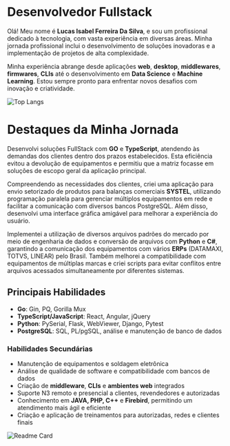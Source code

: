 # Desenvolvedor Fullstack

Olá! Meu nome é **Lucas Isabel Ferreira Da Silva**, e sou um profissional dedicado à tecnologia, com vasta experiência em diversas áreas. Minha jornada profissional inclui o desenvolvimento de soluções inovadoras e a implementação de projetos de alta complexidade.

Minha experiência abrange desde aplicações **web**, **desktop**, **middlewares**, **firmwares**, **CLIs** até o desenvolvimento em **Data Science** e **Machine Learning**. Estou sempre pronto para enfrentar novos desafios com inovação e criatividade.

![Top Langs](https://github-readme-stats.vercel.app/api/top-langs/?username=lucasbyte&layout=donut&show_icons=true&theme=trsparent)

# Destaques da Minha Jornada
Desenvolvi soluções FullStack com **GO** e **TypeScript**, atendendo às demandas dos clientes dentro dos prazos estabelecidos. Esta eficiência evitou a devolução de equipamentos e permitiu que a matriz focasse em soluções de escopo geral da aplicação principal.

Compreendendo as necessidades dos clientes, criei uma aplicação para envio setorizado de produtos para balanças comerciais **SYSTEL**, utilizando programação paralela para gerenciar múltiplos equipamentos em rede e facilitar a comunicação com diversos bancos PostgreSQL. Além disso, desenvolvi uma interface gráfica amigável para melhorar a experiência do usuário.

Implementei a utilização de diversos arquivos padrões do mercado por meio de engenharia de dados e conversão de arquivos com **Python** e **C#**, garantindo a comunicação dos equipamentos com vários **ERPs** (DATAMAXI, TOTVS, LINEAR) pelo Brasil. Também melhorei a compatibilidade com equipamentos de múltiplas marcas e criei scripts para evitar conflitos entre arquivos acessados simultaneamente por diferentes sistemas.

## Principais Habilidades

- **Go**: Gin, PQ, Gorilla Mux
- **TypeScript/JavaScript**: React, Angular, jQuery
- **Python**: PySerial, Flask, WebViewer, Django, Pytest
- **PostgreSQL**: SQL, PL/pgSQL, análise e manutenção de banco de dados

### Habilidades Secundárias

- Manutenção de equipamentos e soldagem eletrônica
- Análise de qualidade de software e compatibilidade com bancos de dados
- Criação de **middleware**, **CLIs** e **ambientes web** integrados
- Suporte N3 remoto e presencial a clientes, revendedores e autorizadas
- Conhecimento em **JAVA, PHP, C++** e **Firebird**, permitindo um atendimento mais ágil e eficiente
- Criação e aplicação de treinamentos para autorizadas, redes e clientes finais

![Readme Card](https://github-readme-stats.vercel.app/api/pin/?username=lucasbyte&repo=clipse-on-pc)
